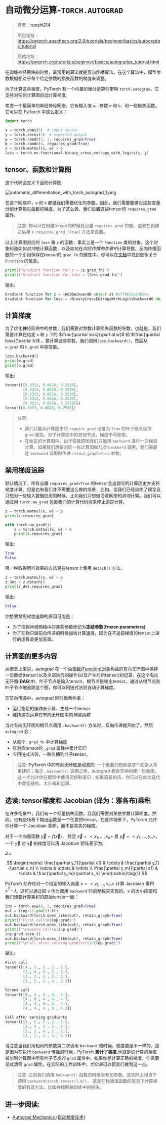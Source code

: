 # 自动微分运算-`TORCH.AUTOGRAD`

> 译者：[runzhi214](https://github.com/runzhi214)
>
> 项目地址：<https://pytorch.apachecn.org/2.0/tutorials/beginner/basics/autogradqs_tutorial>
>
> 原始地址：<https://pytorch.org/tutorials/beginner/basics/autogradqs_tutorial.html>

在训练神经网络的时候，最常用的算法就是反向传播算法。在这个算法中，模型参数根据相对于每个给定参数的损失函数的梯度来调整。

为了计算这些梯度，PyTorch 有一个内置的微分运算引擎叫 `torch.autograd`。它支持对任何计算图自动计算梯度。

考虑一个最简单的单层神经网络，它有输入值 `x`、参数 `w` 和 `b`、和一些损失函数。它可以在 PyTorch 中这么定义：

```py
import torch

x = torch.ones(5)  # input tensor
y = torch.zeros(3)  # expected output
w = torch.randn(5, 3, requires_grad=True)
b = torch.randn(3, requires_grad=True)
z = torch.matmul(x, w) + b
loss = torch.nn.functional.binary_cross_entropy_with_logits(z, y)
```

## tensor、函数和计算图

这个代码会定义下面的计算图:

![automatic_differentiation_with_torch_autograd_1.png](../../../img/automatic_differentiation_with_torch_autograd_1.png)

在这个网络中，`w` 和 `b` 都是我们需要优化的参数。因此，我们需要能够对这些变量分别计算损失函数的梯度。为了这么做，我们设置这些tensor的 `requires_grad` 属性。

> 注意:
> 你可以在创建tensor的时候就设置 `requires_grad` 的值、或者在创建之后用 `x.requires_grad_(True)` 方法来设置。

以上计算图对应的 `loss` 和 `z` 的函数，事实上是一个 `Function` 类的对象。这个对象知道如何*前向*地计算函数，以及如何在*向后传播的步骤中*计算导数。反向传播函数的一个引用保存在tensor的 `grad_fn` 的属性中。你可以在[文档](https://pytorch.org/docs/stable/autograd.html#function)中找到更多关于 `Function` 的信息。

```py
print(f"Gradient function for z = {z.grad_fn}")
print(f"Gradient function for loss = {loss.grad_fn}")
```

输出:

```py
Gradient function for z = <AddBackward0 object at 0x7f9615a14580>
Gradient function for loss = <BinaryCrossEntropyWithLogitsBackward0 object at 0x7f9615a14bb0>
```

## 计算梯度

为了优化神经网络中的参数，我们需要对参数计算损失函数的导数，也就是，我们需要计算在给定 `x` 和 `y` 下的 $\frac{\partial loss}{\partial w}$ 和 $\frac{\partial loss}{\partial b}$ 。要计算这些导数，我们调用`loss.backward()`，然后从 `w.grad` 和 `b.grad` 中获取值。

```py
loss.backward()
print(w.grad)
print(b.grad)
```

输出:

```py
tensor([[0.3313, 0.0626, 0.2530],
        [0.3313, 0.0626, 0.2530],
        [0.3313, 0.0626, 0.2530],
        [0.3313, 0.0626, 0.2530],
        [0.3313, 0.0626, 0.2530]])
tensor([0.3313, 0.0626, 0.2530])
```

> 注意:
>
>* 我们只能从计算图中将 `require_grad` 设置为 `True` 的叶子结点获取 `grad` 属性。对于计算图中的其他节点，梯度不可获取。
>* 在给定的计算图中，出于性能原因我们只能用 `backward` 进行一次梯度计算。如果我们想要对同一张计算图做几次 `backward` 调用，我们需要在 `backward` 调用时传递 `retain_graph=True` 参数。

## 禁用梯度追踪

默认情况下，所有设置 `requires_grad=True` 的tensor会追踪它的计算历史并支持梯度计算。但是也有我们并不需要这么做的场景，比如，当我们已经训练了模型且只想对一些输入数据应用的时候，比如我们只想做沿着网络的*前向*计算。我们可以通过用 `torch.no_grad` 包裹我们的计算代码块来停止追踪计算。

```py
z = torch.matmul(x, w) + b
print(z.requires_grad)

with torch.no_grad():
    z = torch.matmul(x, w) + b
    print(z.requires_grad)
```

输出:

```py
True
False
```

另一种取得同样效果的方法是在tensor上使用 `detach()` 方法。

```py
z = torch.matmul(x, w) + b
z_det = z.detach()
print(z_det.requires_grad)
```

输出:

```py
False
```

你想要禁用梯度追踪的原因可能是：

- 为了把你神经网络中的某些参数标记为**冻结参数(frozen parameters)**
- 为了在你只做前向传递的时候加快计算速度，因为在不追踪梯度的tensor上进行的运算会更加高效。

## 计算图的更多内容

从概念上来说，autograd 在一个由[函数(Function)对象](https://pytorch.org/docs/stable/autograd.html#torch.autograd.Function)构成的有向无环图中保持一份数据(tensor)以及全部执行的操作(以及产生的新tensor)的记录。在这个有向无环图(**DAG**)中，叶子节点是输入tensor，根节点是输出tensor。通过从根节点到叶子节点地追踪这个图，你可以用链式法则自动计算梯度。

在前向传递中，autograd 同时做两件事：

- 运行指定的操作来计算、生成一个tensor
- 维持这次运算在有向无环图中的*梯度函数*

当对有向无环图的根节点调用 `.backward()` 方法时，反向传递就开始了。然后 `autograd` 会：

- 从每个 `.grad_fn` 中计算梯度
- 在对应tensor的 `.grad` 属性中累计它们
- 应用链式法则，一路传播到叶子tensor。

> 注意:
> **PyTorch 中的有向无环图是动态的**: 一个重要的观察是这个图是从零重建的；每次 `.backward()` 调用之后，autograd 都会开始构建一张新图。这一点允许你在模型中使用流控制语句；如果需要的话，你可以在每次迭代中改变结构、大小和和运算。

## 选读: tensor梯度和 Jacobian (译为：雅各布)乘积

在许多场景中，我们有一个标量损失函数，且我们需要对某些参数计算梯度。然而，也有些场景下输出函数是一个任意的tensor。在这种场景下，PyTorch 允许你计算一个 Jacobian 乘积，而不是真实的梯度。

对于一个向量函数 $\vec y = f(\vec x)$， 给定 $\vec x = < x_1,...,x_n >$ 且 $\vec y = < y_1,...,y_n >$， 一个 $\vec y$ 对 $\vec x$ 的梯度可以用 Jacobian 矩阵表示为:

**J =**

$$
  \begin{matrix}
  \frac{\partial y_1}{\partial x1} & \cdots & \frac{\partial y_1}{\partial x_n} \\
  \vdots & \ddots & \vdots \\
  \frac{\partial y_m}{\partial x1} & \cdots & \frac{\partial y_m}{\partial x_n}
  \end{matrix}\tag{1}
$$

PyTorch 允许你对一个给定的输入向量 $v = < v_1,...,v_m >$ 计算 Jacobian 乘积 $v^T \cdot J$。这可以通过把 $v$ 作为调用 `backward` 时的参数来实现的。$v$ 的大小应该和我们想要计算乘积的原始tensor一致：

```py
inp = torch.eye(4, 5, requires_grad=True)
out = (inp+1).pow(2).t()
out.backward(torch.ones_like(out), retain_graph=True)
print(f"First call\n{inp.grad}")
out.backward(torch.ones_like(out), retain_graph=True)
print(f"\nSecond call\n{inp.grad}")
inp.grad.zero_()
out.backward(torch.ones_like(out), retain_graph=True)
print(f"\nCall after zeroing gradients\n{inp.grad}")
```

输出:

```py
First call
tensor([[4., 2., 2., 2., 2.],
        [2., 4., 2., 2., 2.],
        [2., 2., 4., 2., 2.],
        [2., 2., 2., 4., 2.]])

Second call
tensor([[8., 4., 4., 4., 4.],
        [4., 8., 4., 4., 4.],
        [4., 4., 8., 4., 4.],
        [4., 4., 4., 8., 4.]])

Call after zeroing gradients
tensor([[4., 2., 2., 2., 2.],
        [2., 4., 2., 2., 2.],
        [2., 2., 4., 2., 2.],
        [2., 2., 2., 4., 2.]])
```

请注意当我们用相同的参数第二次调用 `backward` 的时候，梯度值是不一样的。这是因为在执行 `backward` 传播的时候，PyTorch **累计了梯度**,也就是说计算的梯度被加到计算图中所有叶子节点的 `grad` 属性中。如果你想计算正确的梯度，你需要显式清零 `grad` 属性。在实际的工作训练中，*优化器*可以帮我们做到这一点。

> 注意:
> 之前我们调用 `backward()` 函数的时候没有加参数。这实际上相当于调用 `backward(torch.tensor(1.0))`， 这是在标量值函数的情况下计算梯度的有效方法，比如神经网络训练中的损失。

## 进一步阅读:

* [Autograd Mechanics (自动梯度技术)](https://pytorch.org/docs/stable/notes/autograd.html)
